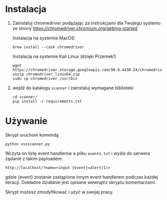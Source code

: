 # Instalacja
1. Zainstaluj chromedriver podążając za instrukcjami dla Twojegu systemu ze strony https://chromedriver.chromium.org/getting-started
   
   Instalacja na systemie MacOS:
   ```
   brew install --cask chromedriver
   ```
   Instalacja na systemie Kali Linux (dzięki Przemek!)
   ```
   wget https://chromedriver.storage.googleapis.com/90.0.4430.24/chromedriver_linux64.zip
   unzip chromedriver_linux64.zip
   sudo cp chromedriver /usr/bin
   ```
3. wejdź do katalogu `scanner` i zainstaluj wymagane biblioteki
    ```
    cd scanner/
    pip install -r requirements.txt
    ```

# Używanie 
Skrypt uruchom komendą
```
python xssscanner.py
```

Wczyta on listę event handlerów a pliku `events.txt` i wyśle do serwera żądanie z takim payloadem:
```
http://localhost/?name=<input {event}=alert(1)>
```
gdzie {event} zostanie zastąpione innym event handlerem podczas każdej iteracji. Dokładne działanie jest opisane wewnątrz skryptu komentarzami.

Skrypt możesz zmodyfikować i użyć w swojej pracy.
